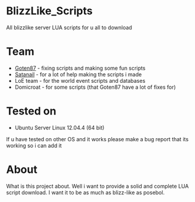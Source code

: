 BlizzLike_Scripts
=================

All blizzlike server LUA scripts for u all to download


Team
====
* [Goten87][1] - fixing scripts and making some fun scripts
* [Satanail][2] - for a lot of help making the scripts i made
* LoE team - for the world event scripts and databases
* Domicroat - for some scripts (that Goten87 have a lot of fixes for)

Tested on
=======
* Ubuntu Server Linux 12.04.4 (64 bit)

If u have tested on other OS and it works please make a bug report that its working so i can add it

About
=====
What is this project about.
Well i want to provide a solid and complete LUA script download.
I want it to be as much as blizz-like as posebol.


[1]: https://github.com/Goten87
[2]: https://github.com/DarkAngel39
